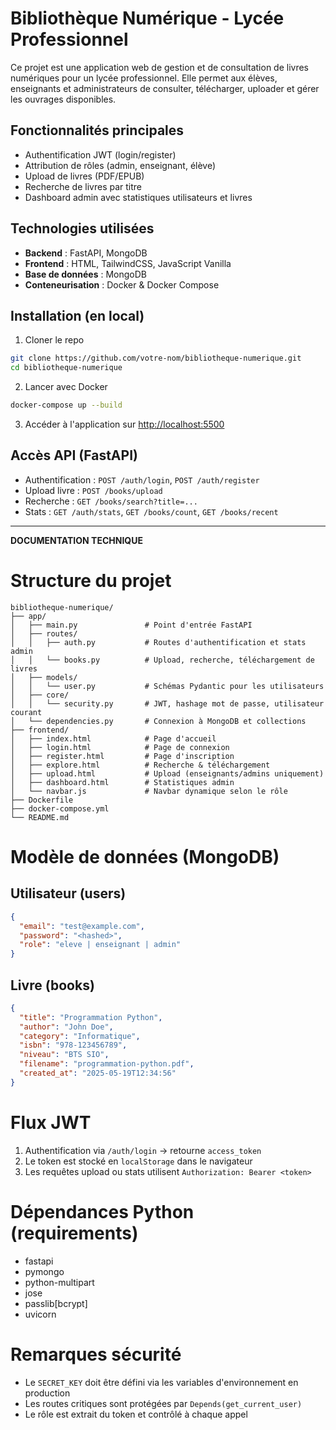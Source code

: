 # Bibliothèque Numérique - Lycée Professionnel

Ce projet est une application web de gestion et de consultation de livres numériques pour un lycée professionnel. Elle permet aux élèves, enseignants et administrateurs de consulter, télécharger, uploader et gérer les ouvrages disponibles.

## Fonctionnalités principales

* Authentification JWT (login/register)
* Attribution de rôles (admin, enseignant, élève)
* Upload de livres (PDF/EPUB)
* Recherche de livres par titre
* Dashboard admin avec statistiques utilisateurs et livres

## Technologies utilisées

* **Backend** : FastAPI, MongoDB
* **Frontend** : HTML, TailwindCSS, JavaScript Vanilla
* **Base de données** : MongoDB
* **Conteneurisation** : Docker & Docker Compose

## Installation (en local)

1. Cloner le repo

```bash
git clone https://github.com/votre-nom/bibliotheque-numerique.git
cd bibliotheque-numerique
```

2. Lancer avec Docker

```bash
docker-compose up --build
```

3. Accéder à l'application sur [http://localhost:5500](http://localhost:5500)

## Accès API (FastAPI)

* Authentification : `POST /auth/login`, `POST /auth/register`
* Upload livre : `POST /books/upload`
* Recherche : `GET /books/search?title=...`
* Stats : `GET /auth/stats`, `GET /books/count`, `GET /books/recent`

---

**DOCUMENTATION TECHNIQUE**

# Structure du projet

```
bibliotheque-numerique/
├── app/
│   ├── main.py               # Point d'entrée FastAPI
│   ├── routes/
│   │   ├── auth.py           # Routes d'authentification et stats admin
│   │   └── books.py          # Upload, recherche, téléchargement de livres
│   ├── models/
│   │   └── user.py           # Schémas Pydantic pour les utilisateurs
│   ├── core/
│   │   └── security.py       # JWT, hashage mot de passe, utilisateur courant
│   └── dependencies.py       # Connexion à MongoDB et collections
├── frontend/
│   ├── index.html            # Page d'accueil
│   ├── login.html            # Page de connexion
│   ├── register.html         # Page d'inscription
│   ├── explore.html          # Recherche & téléchargement
│   ├── upload.html           # Upload (enseignants/admins uniquement)
│   ├── dashboard.html        # Statistiques admin
│   └── navbar.js             # Navbar dynamique selon le rôle
├── Dockerfile
├── docker-compose.yml
└── README.md
```

# Modèle de données (MongoDB)

## Utilisateur (users)

```json
{
  "email": "test@example.com",
  "password": "<hashed>",
  "role": "eleve | enseignant | admin"
}
```

## Livre (books)

```json
{
  "title": "Programmation Python",
  "author": "John Doe",
  "category": "Informatique",
  "isbn": "978-123456789",
  "niveau": "BTS SIO",
  "filename": "programmation-python.pdf",
  "created_at": "2025-05-19T12:34:56"
}
```

# Flux JWT

1. Authentification via `/auth/login` → retourne `access_token`
2. Le token est stocké en `localStorage` dans le navigateur
3. Les requêtes upload ou stats utilisent `Authorization: Bearer <token>`

# Dépendances Python (requirements)

* fastapi
* pymongo
* python-multipart
* jose
* passlib\[bcrypt]
* uvicorn

# Remarques sécurité

* Le `SECRET_KEY` doit être défini via les variables d'environnement en production
* Les routes critiques sont protégées par `Depends(get_current_user)`
* Le rôle est extrait du token et contrôlé à chaque appel
